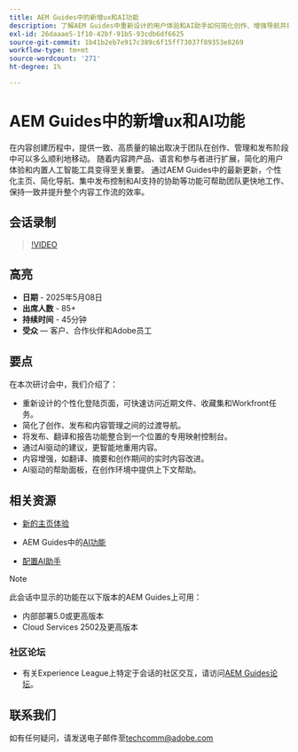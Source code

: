 ```yaml
---
title: AEM Guides中的新增ux和AI功能
description: 了解AEM Guides中重新设计的用户体验和AI助手如何简化创作、增强导航并将实时智能引入内容工作流。
exl-id: 26daaae5-1f10-42bf-91b5-93cdb6df6625
source-git-commit: 1b41b2eb7e917c389c6f15ff73037f89353e8269
workflow-type: tm+mt
source-wordcount: '271'
ht-degree: 1%

---
```


# AEM Guides中的新增ux和AI功能

在内容创建历程中，提供一致、高质量的输出取决于团队在创作、管理和发布阶段中可以多么顺利地移动。 随着内容跨产品、语言和参与者进行扩展，简化的用户体验和内置人工智能工具变得至关重要。 通过AEM Guides中的最新更新，个性化主页、简化导航、集中发布控制和AI支持的协助等功能可帮助团队更快地工作、保持一致并提升整个内容工作流的效率。


## 会话录制

>[!VIDEO](https://video.tv.adobe.com/v/3458396/?quality=12&learn=on)

## 高亮

- **日期** - 2025年5月08日
- **出席人数** - 85+
- **持续时间** - 45分钟
- **受众** — 客户、合作伙伴和Adobe员工

## 要点

在本次研讨会中，我们介绍了：
- 重新设计的个性化登陆页面，可快速访问近期文件、收藏集和Workfront任务。
- 简化了创作、发布和内容管理之间的过渡导航。
- 将发布、翻译和报告功能整合到一个位置的专用映射控制台。
- 通过AI驱动的建议，更智能地重用内容。
- 内容增强，如翻译、摘要和创作期间的实时内容改进。
- AI驱动的帮助面板，在创作环境中提供上下文帮助。


## 相关资源

- [新的主页体验](https://experienceleague.adobe.com/en/docs/experience-manager-guides/using/user-guide/home-page/intro-home-page)

- AEM Guides中的[AI功能](https://experienceleague.adobe.com/en/docs/experience-manager-guides/using/user-guide/ai-assistant-aem/ai-assistant)

- [配置AI助手](https://experienceleague.adobe.com/en/docs/experience-manager-guides/using/install-guide/cs-ig/web-editor-configs-cs/conf-smart-suggestions)



>[!NOTE]
>
> 此会话中显示的功能在以下版本的AEM Guides上可用：
> - 内部部署5.0或更高版本
> - Cloud Services 2502及更高版本


### 社区论坛

- 有关Experience League上特定于会话的社区交互，请访问[AEM Guides论坛](https://experienceleaguecommunities.adobe.com/t5/experience-manager-guides/bd-p/xml-documentation-discussions)。


## 联系我们

如有任何疑问，请发送电子邮件至<techcomm@adobe.com>
